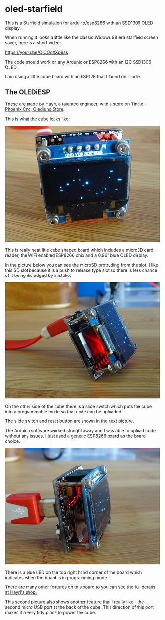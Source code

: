 # oled-starfield
This is a Starfield simulation for arduino/esp8266 with an SSD1306 OLED display. 

When running it looks a little like the classic Widows 98 era starfield screen saver, 
here is a short video:

https://youtu.be/OiCOoXXp9ss

The code should work on any Ardunio or ESP8266 with an I2C SSD1306 OLED.

I am using a little cube board with an ESP12E that I found on Tindie.

## The OLEDiESP

These are made by Hayri, a talented engineer, with a store on Tindie - 
[Phoenix Cnc, Olediuno Store](https://www.tindie.com/stores/PhoenixCNC/).

This is what the cube looks like:

![OLEDiESP](media/DSC01904.JPG)

This is really neat litle cube shaped board which includes a microSD card reader, 
the WiFi enabled ESP8266 chip and a 0.96" blue OLED display. 

In the picture below you can see the microSD protruding from the slot. I like this SD slot because it
is a push to release type slot so there is less chance of it being dislodged by mistake.

![OLEDiESP SD Card](media/DSC01903.JPG)

On the other side of the cube there is a slide switch which puts the cube into a
programmable mode so that code can be uploaded. 

The slide switch and reset button are shown in the next picture.

The Arduino software worked straight away and I was able to upload code without any issues. I just used a
generic ESP8266 board as the board choice.

![OLEDiESP Programming & reset](media/DSC01902.JPG) 

There is a blue LED on the top right hand corner of the board which indicates 
when the board is in programming mode.

There are many other features on this board to you can see the [full details at Hayri's shop.](https://www.tindie.com/products/PhoenixCNC/olediesp-a-tiny-cube-with-esp07--esp12--oled-iot/)
 
This second picture also shows another feature that I really like - the second
micro USB port at the back of the cube. This direction of this port makes it a very
tidy place to power the cube. 
